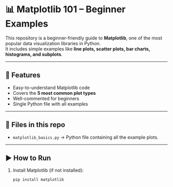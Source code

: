 # 📊 Matplotlib 101 – Beginner Examples

This repository is a beginner-friendly guide to **Matplotlib**, one of the most popular data visualization libraries in Python.  
It includes simple examples like **line plots, scatter plots, bar charts, histograms, and subplots**.

---                
    
## 🔹 Features     
- Easy-to-understand Matplotlib code   
- Covers the **5 most common plot types**  
- Well-commented for beginners     
- Single Python file with all examples   

--- 

## 📂 Files in this repo
- `matplotlib_basics.py` → Python file containing all the example plots.  

---

## ▶️ How to Run
1. Install Matplotlib (if not installed):
   ```bash
   pip install matplotlib
